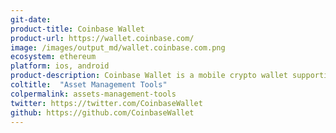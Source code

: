 ```yaml
---
git-date: 
product-title: Coinbase Wallet
product-url: https://wallet.coinbase.com/
image: /images/output_md/wallet.coinbase.com.png
ecosystem: ethereum
platform: ios, android
product-description: Coinbase Wallet is a mobile crypto wallet supporting multicoin assets as well as ERC-20 tokens and ERC-721 collectibles. Coinbase Wallet also provides access to Web 3 Decentralized Applications (dApps) powered by Ethereum smart contracts.  
coltitle:  "Asset Management Tools"
colpermalink: assets-management-tools
twitter: https://twitter.com/CoinbaseWallet
github: https://github.com/CoinbaseWallet
---
```

